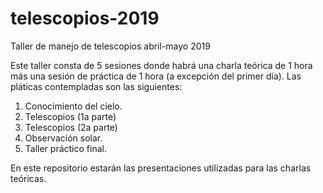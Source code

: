 # telescopios-2019
Taller de manejo de telescopios abril-mayo 2019

Este taller consta de 5 sesiones donde habrá una charla teórica de 1 hora más una sesión de práctica de 1 hora (a excepción 
del primer día). Las pláticas contempladas son las siguientes:

1. Conocimiento del cielo.
2. Telescopios (1a parte)
3. Telescopios (2a parte)
4. Observación solar.
5. Taller práctico final.

En este repositorio estarán las presentaciones utilizadas para las charlas teóricas.
